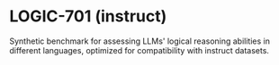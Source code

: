 # LOGIC-701 (instruct)

Synthetic benchmark for assessing LLMs' logical reasoning abilities in different languages, optimized for compatibility with instruct datasets.
